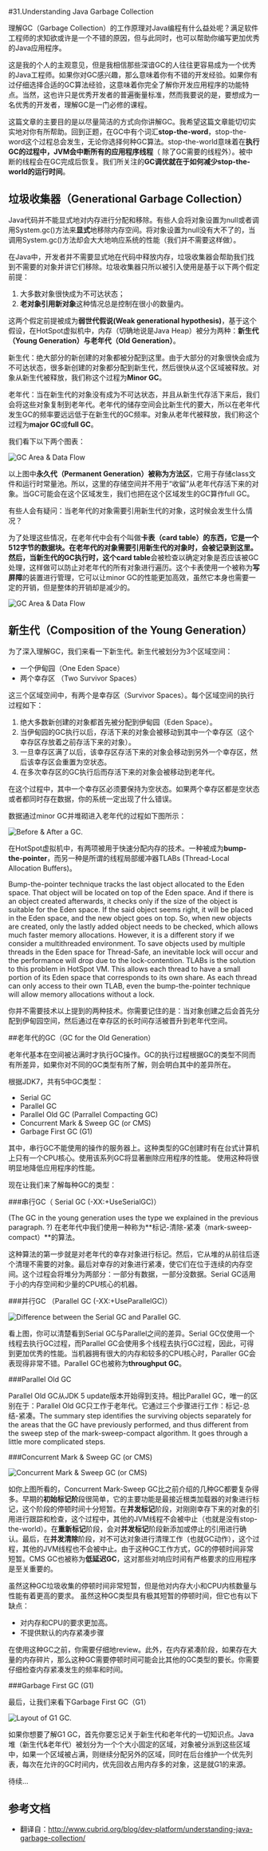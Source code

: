 #31.Understanding Java Garbage Collection

理解GC（Garbage Collection）的工作原理对Java编程有什么益处呢？满足软件工程师的求知欲或许是一个不错的原因，但与此同时，也可以帮助你编写更加优秀的Java应用程序。

这是我的个人的主观意见，但是我相信那些深谙GC的人往往更容易成为一个优秀的Java工程师。如果你对GC感兴趣，那么意味着你有不错的开发经验。如果你有过仔细选择合适的GC算法经验，这意味着你完全了解你开发应用程序的功能特点。当然，这也许只是优秀开发者的普遍衡量标准，然而我要说的是，要想成为一名优秀的开发者，理解GC是一门必修的课程。

这篇文章的主要目的是以尽量简洁的方式向你讲解GC。我希望这篇文章能切切实实地对你有所帮助。回到正题，在GC中有个词汇**stop-the-word**，stop-the-word这个过程总会发生，无论你选择何种GC算法。stop-the-world意味着在**执行GC的过程中，JVM会中断所有的应用程序线程**（ 除了GC需要的线程外）。被中断的线程会在GC完成后恢复。我们所关注的**GC调优就在于如何减少stop-the-world的运行时间**。

## 垃圾收集器（Generational Garbage Collection）

Java代码并不能显式地对内存进行分配和移除。有些人会将对象设置为null或者调用System.gc()方法来**显式**地移除内存空间。将对象设置为null没有大不了的，当调用System.gc()方法却会大大地响应系统的性能（我们并不需要这样做）。

在Java中，开发者并不需要显式地在代码中释放内存，垃圾收集器会帮助我们找到不需要的对象并讲它们移除。垃圾收集器只所以被引入使用是基于以下两个假定前提：

1. 大多数对象很快成为不可达状态；
2. **老对象引用新对象**这种情况总是控制在很小的数量内。

这两个假定前提被成为**弱世代假说(Weak generational hypothesis)**，基于这个假设，在HotSpot虚拟机中，内存（切确地说是Java Heap）被分为两种：**新生代（Young Generation）**与**老年代（Old Generation）**。

新生代：绝大部分的新创建的对象都被分配到这里。由于大部分的对象很快会成为不可达状态，很多新创建的对象都分配到新生代，然后很快从这个区域被释放。对象从新生代被释放，我们称这个过程为**Minor GC**。

老年代：当在新生代的对象没有成为不可达状态，并且从新生代存活下来后，我们会将这些对象复制到老年代。老年代的储存空间会比新生代的要大，所以在老年代发生GC的频率要远远低于在新生代的GC频率。对象从老年代被释放，我们称这个过程为**major GC**或**full GC**。

我们看下以下两个图表：

<img src="http://www.cubrid.org/files/attach/images/220547/284/313/java-gc-area-data-flow.png" style="display:block;margin:0 auto;" alt="GC Area & Data Flow"/>

以上图中**永久代（Permanent Generation）**被称为**方法区**，它用于存储class文件和运行时常量池。所以，这里的存储空间并不用于“收留”从老年代存活下来的对象。当GC可能会在这个区域发生，我们也把在这个区域发生的GC算作full GC。

有些人会有疑问：当老年代的对象需要引用新生代的对象，这时候会发生什么情况？

为了处理这些情况，在老年代中会有个叫做**卡表（card table）**的东西，它是一个512字节的数据块。在老年代的对象需要引用新生代的对象时，会被记录到这里。然后，当新生代的GC执行时，这个**card table**会被检查以确定对象是否应该被GC处理，这样做可以防止对老年代的所有对象进行遍历。这个卡表使用一个被称为**写屏障**的装置进行管理，它可以让minor GC的性能更加高效，虽然它本身也需要一定的开销，但是整体的开销却是减少的。

<img src="http://www.cubrid.org/files/attach/images/220547/284/313/card-table-structure.png" style="display:block;margin:0 auto;"  alt="GC Area & Data Flow" />

## 新生代（Composition of the Young Generation）

为了深入理解GC，我们来看一下新生代。新生代被划分为3个区域空间：

* 一个伊甸园（One Eden Space）
* 两个幸存区 （Two Survivor Spaces）
 
这三个区域空间中，有两个是幸存区（Survivor Spaces）。每个区域空间的执行过程如下：

1. 绝大多数新创建的对象都首先被分配到伊甸园（Eden Space）。
2. 当伊甸园的GC执行以后，存活下来的对象会被移动到其中一个幸存区（这个幸存区存放着之前存活下来的对象）。
3. 一旦幸存区满了以后，该幸存区存活下来的对象会移动到另外一个幸存区，然后该幸存区会重置为空状态。
4. 在多次幸存区的GC执行后而存活下来的对象会被移动到老年代。

在这个过程中，其中一个幸存区必须要保持为空状态。如果两个幸存区都是空状态或者都同时存在数据，你的系统一定出现了什么错误。

数据通过minor GC并堆砌进入老年代的过程如下图所示：

<img src="http://www.cubrid.org/files/attach/images/220547/284/313/before-and-after-java-gc.png" alt="Before & After a GC."/>

在HotSpot虚拟机中，有两项被用于快速分配内存的技术。一种被成为**bump-the-pointer**，而另一种是所谓的线程局部缓冲器TLABs (Thread-Local Allocation Buffers)。

Bump-the-pointer technique tracks the last object allocated to the Eden space. That object will be located on top of the Eden space. And if there is an object created afterwards, it checks only if the size of the object is suitable for the Eden space. If the said object seems right, it will be placed in the Eden space, and the new object goes on top. So, when new objects are created, only the lastly added object needs to be checked, which allows much faster memory allocations. However, it is a different story if we consider a multithreaded environment. To save objects used by multiple threads in the Eden space for Thread-Safe, an inevitable lock will occur and the performance will drop due to the lock-contention. TLABs is the solution to this problem in HotSpot VM. This allows each thread to have a small portion of its Eden space that corresponds to its own share. As each thread can only access to their own TLAB, even the bump-the-pointer technique will allow memory allocations without a lock. 

你并不需要技术以上提到的两种技术。你需要记住的是：当对象创建之后会首先分配到伊甸园空间，然后通过在幸存区的长时间存活被晋升到老年代空间。

##老年代的GC（GC for the Old Generation）

老年代基本在空间被沾满时才执行GC操作。GC的执行过程根据GC的类型不同而有所差异，如果你对不同的GC类型有所了解，则会明白其中的差异所在。

根据JDK7，共有5中GC类型：

* Serial GC
* Parallel GC
* Parallel Old GC (Parrallel Compacting GC)
* Concurrent Mark & Sweep GC (or CMS)
* Garbage First GC (G1)

其中，串行GC不能使用的操作的服务器上。这种类型的GC创建时有在台式计算机上只有一个CPU核心。使用该系列GC将显著删除应用程序的性能。 使用这种将很明显地降低应用程序的性能。

现在让我们来了解每种GC的类型：

###串行GC（ Serial GC (-XX:+UseSerialGC)）

(The GC in the young generation uses the type we explained in the previous paragraph. ?)
在老年代中我们使用一种称为**标记-清除-紧凑（mark-sweep-compact）**的算法。

这种算法的第一步就是对老年代的幸存对象进行标记。然后，它从堆的从前往后逐个清理不需要的对象。最后对幸存的对象进行紧凑，使它们在位于连续的内存空间。这个过程会将堆分为两部分：一部分有数据，一部分没数据。Serial GC适用于小的内存空间和少量的CPU核心的机器。

###并行GC （Parallel GC (-XX:+UseParallelGC)）

<img src="http://www.cubrid.org/files/attach/images/220547/284/313/difference-between-the-serial-gc-and-parallel-gc.png" alt="Difference between the Serial GC and Parallel GC." title="Difference between the Serial GC and Parallel GC.">

 看上图，你可以清楚看到Serial GC与Parallel之间的差异。Serial GC仅使用一个线程去执行GC过程，而Parallel GC会使用多个线程去执行GC过程，因此，可得到更加优秀的性能。当机器拥有很大的内存和较多的CPU核心时，Paraller GC会表现得非常不错。Parallel GC也被称为**throughput GC**。

###Parallel Old GC

Parallel Old GC从JDK 5 update版本开始得到支持。相比Parallel GC，唯一的区别在于：Parallel Old GC只工作于老年代。它通过三个步骤进行工作：标记-总结-紧凑。The summary step identifies the surviving objects separately for the areas that the GC have previously performed, and thus different from the sweep step of the mark-sweep-compact algorithm. It goes through a little more complicated steps.

###Concurrent Mark & Sweep GC (or CMS)

<img src="http://www.cubrid.org/files/attach/images/220547/284/313/serial-gc-and-cms-gc.png" alt="Concurrent Mark & Sweep GC (or CMS)"/>

 如你上图所看的，Concurrent Mark-Sweep GC比之前介绍的几种GC都要复杂得多。早期的**初始标记阶**段很简单，它的主要功能是最接近根类加载器的对象进行标记，这个阶段的停顿时间十分短暂。在**并发标记**阶段，对刚刚幸存下来的对象的引用进行跟踪和检查，这个过程中，其他的JVM线程不会被中止（也就是没有stop-the-world）。在**重新标记**阶段，会对**并发标记**阶段新添加或停止的引用进行确认。最后，在**并发清除**阶段，对不可达对象进行清理工作（也就GC动作），这个过程，其他的JVM线程也不会被中止。由于这种GC工作方式，GC的停顿时间非常短暂。CMS  GC也被称为**低延迟GC**，这对那些对响应时间有严格要求的应用程序是至关重要的。

虽然这种GC垃圾收集的停顿时间非常短暂，但是他对内存大小和CPU内核数量与性能有着更高的要求。
虽然这种GC类型具有极其短暂的停顿时间，但它也有以下缺点：

* 对内存和CPU的要求更加高。
* 不提供默认的内存紧凑步骤

在使用这种GC之前，你需要仔细地review。此外，在内存紧凑阶段，如果存在大量的内存碎片，那么这种GC需要停顿时间可能会比其他的GC类型的要长。你需要仔细检查内存紧凑发生的频率和时间。

###Garbage First GC (G1)

最后，让我们来看下Garbage First GC（G1）

<img src="http://www.cubrid.org/files/attach/images/220547/284/313/layout-of-g1-gc.png" alt="Layout of G1 GC."/>

如果你想要了解G1 GC，首先你要忘记关于新生代和老年代的一切知识点。Java堆（新生代&老年代）被划分为一个个大小固定的区域，对象被分派到这些区域中，如果一个区域被占满，则继续分配另外的区域，同时在后台维护一个优先列表，每次在允许的GC时间内，优先回收占用内存多的对象，这是就G1的来源。

待续...

## 参考文档
* 翻译自：http://www.cubrid.org/blog/dev-platform/understanding-java-garbage-collection/

